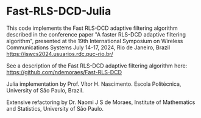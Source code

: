 # Fast-RLS-DCD-Julia
This code implements the Fast RLS-DCD adaptive filtering algorithm described in the conference paper "A faster RLS-DCD adaptive filtering algorithm", presented at the 19th International Symposium on Wireless Communications Systems July 14-17, 2024, Rio de Janeiro, Brazil https://iswcs2024.usuarios.rdc.puc-rio.br/

See a description of the Fast RLS-DCD adaptive filtering algorithm here: https://github.com/ndemoraes/Fast-RLS-DCD

Julia implementation by Prof. Vítor H. Nascimento. Escola Politécnica, University of São Paulo, Brazil.

Extensive refactoring by Dr. Naomi J S de Moraes, Institute of Mathematics and Statistics, University of São Paulo.
